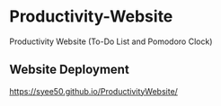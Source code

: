 # Productivity-Website
Productivity Website (To-Do List and Pomodoro Clock)

## Website Deployment
https://syee50.github.io/ProductivityWebsite/
